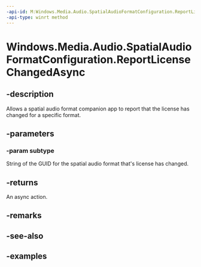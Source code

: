 ```yaml
---
-api-id: M:Windows.Media.Audio.SpatialAudioFormatConfiguration.ReportLicenseChangedAsync(System.String)
-api-type: winrt method
---
```


<!-- Method syntax.
public IAsyncAction SpatialAudioFormatConfiguration.ReportLicenseChangedAsync(String subtype)
-->

# Windows.Media.Audio.SpatialAudioFormatConfiguration.ReportLicenseChangedAsync

## -description
Allows a spatial audio format companion app to report that the license has changed for a specific format.

## -parameters
### -param subtype
String of the GUID for the spatial audio format that's license has changed.

## -returns
An async action.

## -remarks

## -see-also

## -examples

